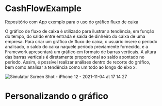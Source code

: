 # CashFlowExample
Repositório com App exemplo para o uso do gráfico fluxo de caixa 

O gráfico de fluxo de caixa é utilizado para ilustrar a tendência, em função do tempo, do saldo entre entrada e saída de dinheiro do caixa de uma empresa. Para criar um gráfico de fluxo de caixa, o usuário insere o período analisado, o saldo do caixa naquele período previamente fornecido, e a Framework apresentará um gráfico em formato de barras verticais. A altura das barras verticais é diretamente proporcional ao saldo apontado no período. Assim, é possível realizar análises dentro de recorte do gráfico, bem como analisar a tendência como um todo ao longo do eixo x.

![Simulator Screen Shot - iPhone 12 - 2021-11-04 at 17 14 27](https://user-images.githubusercontent.com/83611462/140547905-5a36007b-99e0-4f4b-8f08-deafb047f467.png)

# Personalizando o gráfico
